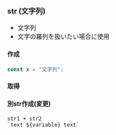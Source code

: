 ### str (文字列)

- 文字列
- 文字の羅列を扱いたい場合に使用

#### 作成

```javascript
const x = "文字列";
```

#### 取得


#### 別str作成(変更)

    str1 + str2
    `text ${variable} text`